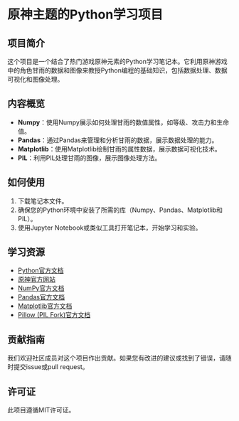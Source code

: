 
# 原神主题的Python学习项目

## 项目简介
这个项目是一个结合了热门游戏原神元素的Python学习笔记本。它利用原神游戏中的角色甘雨的数据和图像来教授Python编程的基础知识，包括数据处理、数据可视化和图像处理。

## 内容概览
- **Numpy**：使用Numpy展示如何处理甘雨的数值属性，如等级、攻击力和生命值。
- **Pandas**：通过Pandas来管理和分析甘雨的数据，展示数据处理的能力。
- **Matplotlib**：使用Matplotlib绘制甘雨的属性数据，展示数据可视化技术。
- **PIL**：利用PIL处理甘雨的图像，展示图像处理方法。

## 如何使用
1. 下载笔记本文件。
2. 确保您的Python环境中安装了所需的库（Numpy、Pandas、Matplotlib和PIL）。
3. 使用Jupyter Notebook或类似工具打开笔记本，开始学习和实验。

## 学习资源
- [Python官方文档](https://docs.python.org/3/)
- [原神官方网站](https://genshin.mihoyo.com/)
- [NumPy官方文档](https://numpy.org/doc/)
- [Pandas官方文档](https://pandas.pydata.org/pandas-docs/stable/)
- [Matplotlib官方文档](https://matplotlib.org/stable/contents.html)
- [Pillow (PIL Fork)官方文档](https://pillow.readthedocs.io/en/stable/)

## 贡献指南
我们欢迎社区成员对这个项目作出贡献。如果您有改进的建议或找到了错误，请随时提交issue或pull request。

## 许可证
此项目遵循MIT许可证。
